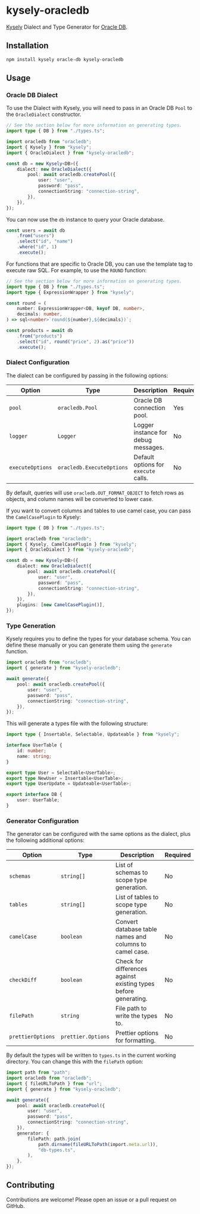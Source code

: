 # kysely-oracledb

[Kysely](https://github.com/koskimas/kysely) Dialect and Type Generator for [Oracle DB](https://github.com/oracle/node-oracledb).

## Installation

```bash
npm install kysely oracle-db kysely-oracledb
```

## Usage

### Oracle DB Dialect

To use the Dialect with Kysely, you will need to pass in an Oracle DB `Pool` to the `OracleDialect` constructor.

```typescript
// See the section below for more information on generating types.
import type { DB } from "./types.ts";

import oracledb from "oracledb";
import { Kysely } from "kysely";
import { OracleDialect } from "kysely-oracledb";

const db = new Kysely<DB>({
    dialect: new OracleDialect({
        pool: await oracledb.createPool({
            user: "user",
            password: "pass",
            connectionString: "connection-string",
        }),
    }),
});
```

You can now use the `db` instance to query your Oracle database.

```typescript
const users = await db
    .from("users")
    .select("id", "name")
    .where("id", 1)
    .execute();
```

For functions that are specific to Oracle DB, you can use the template tag to execute raw SQL. For example, to use the `ROUND` function:

```typescript
// See the section below for more information on generating types.
import type { DB } from "./types.ts";
import type { ExpressionWrapper } from "kysely";

const round = (
    number: ExpressionWrapper<DB, keyof DB, number>,
    decimals: number,
) => sql<number>`round(${number},${decimals})`;

const products = await db
    .from("products")
    .select("id", round("price", 2).as("price"))
    .execute();
```

### Dialect Configuration

The dialect can be configured by passing in the following options:

| Option           | Type                      | Description                          | Required |
| ---------------- | ------------------------- | ------------------------------------ | -------- |
| `pool`           | `oracledb.Pool`           | Oracle DB connection pool.           | Yes      |
| `logger`         | `Logger`                  | Logger instance for debug messages.  | No       |
| `executeOptions` | `oracledb.ExecuteOptions` | Default options for `execute` calls. | No       |

By default, queries will use `oracledb.OUT_FORMAT_OBJECT` to fetch rows as objects, and column names will be converted to lower case.

If you want to convert columns and tables to use camel case, you can pass the `CamelCasePlugin` to Kysely:

```typescript
import type { DB } from "./types.ts";

import oracledb from "oracledb";
import { Kysely, CamelCasePlugin } from "kysely";
import { OracleDialect } from "kysely-oracledb";

const db = new Kysely<DB>({
    dialect: new OracleDialect({
        pool: await oracledb.createPool({
            user: "user",
            password: "pass",
            connectionString: "connection-string",
        }),
    }),
    plugins: [new CamelCasePlugin()],
});
```

### Type Generation

Kysely requires you to define the types for your database schema. You can define these manually or you can generate them using the `generate` function.

```typescript
import oracledb from "oracledb";
import { generate } from "kysely-oracledb";

await generate({
    pool: await oracledb.createPool({
        user: "user",
        password: "pass",
        connectionString: "connection-string",
    }),
});
```

This will generate a types file with the following structure:

```typescript
import type { Insertable, Selectable, Updateable } from "kysely";

interface UserTable {
    id: number;
    name: string;
}

export type User = Selectable<UserTable>;
export type NewUser = Insertable<UserTable>;
export type UserUpdate = Updateable<UserTable>;

export interface DB {
    user: UserTable;
}
```

### Generator Configuration

The generator can be configured with the same options as the dialect, plus the following additional options:

| Option            | Type               | Description                                                     | Required |
| ----------------- | ------------------ | --------------------------------------------------------------- | -------- |
| `schemas`         | `string[]`         | List of schemas to scope type generation.                       | No       |
| `tables`          | `string[]`         | List of tables to scope type generation.                        | No       |
| `camelCase`       | `boolean`          | Convert database table names and columns to camel case.         | No       |
| `checkDiff`       | `boolean`          | Check for differences against existing types before generating. | No       |
| `filePath`        | `string`           | File path to write the types to.                                | No       |
| `prettierOptions` | `prettier.Options` | Prettier options for formatting.                                | No       |

By default the types will be written to `types.ts` in the current working directory. You can change this with the `filePath` option:

```typescript
import path from "path";
import oracledb from "oracledb";
import { fileURLToPath } from "url";
import { generate } from "kysely-oracledb";

await generate({
    pool: await oracledb.createPool({
        user: "user",
        password: "pass",
        connectionString: "connection-string",
    }),
    generator: {
        filePath: path.join(
            path.dirname(fileURLToPath(import.meta.url)),
            "db-types.ts",
        ),
    },
});
```

## Contributing

Contributions are welcome! Please open an issue or a pull request on GitHub.
